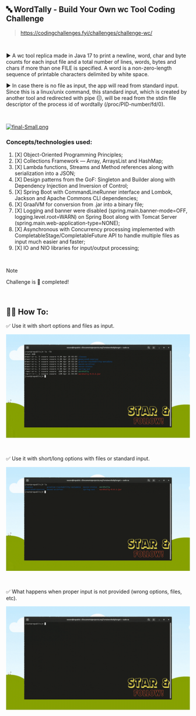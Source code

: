 ## :abc: WordTally - Build Your Own wc Tool Coding Challenge
> https://codingchallenges.fyi/challenges/challenge-wc/

<br>

:arrow_forward: A wc tool replica made in Java 17 to print a newline, word, char
and byte counts for each input file and a total number of lines, words, bytes and chars if more than one FILE is specified. 
A word is a non-zero-length sequence of printable characters delimited by white space.

:arrow_forward: In case there is no file as input, the app will read from standard input. 
Since this is a linux/unix command, this standard input,
which is created by another tool and redirected with pipe (|),
will be read from the stdin file descriptor of the process id of wordtally
(/proc/PID-number/fd/0).

<br>

[![final-Small.png](https://i.postimg.cc/DfLpz7ky/final-Small.png)](https://moviesondemand.io)

### Concepts/technologies used:
1. [X] Object-Oriented Programming Principles;
2. [X] Collections Framework — Array, ArraysList and HashMap;
3. [X] Lambda functions, Streams and Method references along with serialization into a JSON;
4. [X] Design patterns from the GoF: Singleton and Builder along with Dependency Injection and Inversion of Control;
5. [X] Spring Boot with CommandLineRunner interface and Lombok, Jackson and Apache Commons CLI dependencies;
6. [X] GraalVM for conversion from .jar into a binary file;
7. [X] Logging and banner were disabled (spring.main.banner-mode=OFF, logging.level.root=WARN) on Spring Boot along with Tomcat Server (spring.main.web-application-type=NONE);
8. [X] Asynchronous with Concurrency processing implemented with CompletableStage/CompletableFuture API to handle multiple files as input much easier and faster;  
9. [X] IO and NIO libraries for input/output processing;

<br>

> [!NOTE]
> Challenge is :100: completed!

<br>

## :man_technologist: How To:

:white_check_mark: Use it with short options and files as input.

![](contentforreadmepage/WordTallyClassicOptions.gif)

<br>

:white_check_mark: Use it with short/long options with files or standard input.

![](contentforreadmepage/WordTallyWithLongOptions.gif)

<br>

:white_check_mark: What happens when proper input is not provided (wrong options, files, etc).

![](contentforreadmepage/WordTallyWithErrorsHelpAndRedirectToAnotherCommand.gif)

